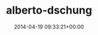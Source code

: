 ---
title:		"alberto-dschung"
type:		"upload"
description:		"TBC"
date:		"2014-04-19 09:33:21+00:00"
album:		"people"
filename:		"alberto-dschung.md"
series:		""
cl_public_id:		"people/alberto-dschung"
cl_version:		1497005318
format:		"tiff"
bytes:		4941772
width:		2158
height:		1440
exposure_mode:		"Auto"
program:		"Aperture-priority AE"
aperture:		"1.4"
focal_length:		"50.0 mm"
iso:		"100"
shutter_speed:		"1/320"
metering:		"Multi-segment"
flash:		"Off, Did not fire"
white_balance:		"Custom"
colour_temp:		"4500"
has_crop:		"false"
orientation:		"Horizontal (normal)"
camera_model:		"NIKON D800"
lens_info:		"0mm f/0"
artist:		"No artist info"
x_resolution:		"300"
y_resolution:		"300"
---